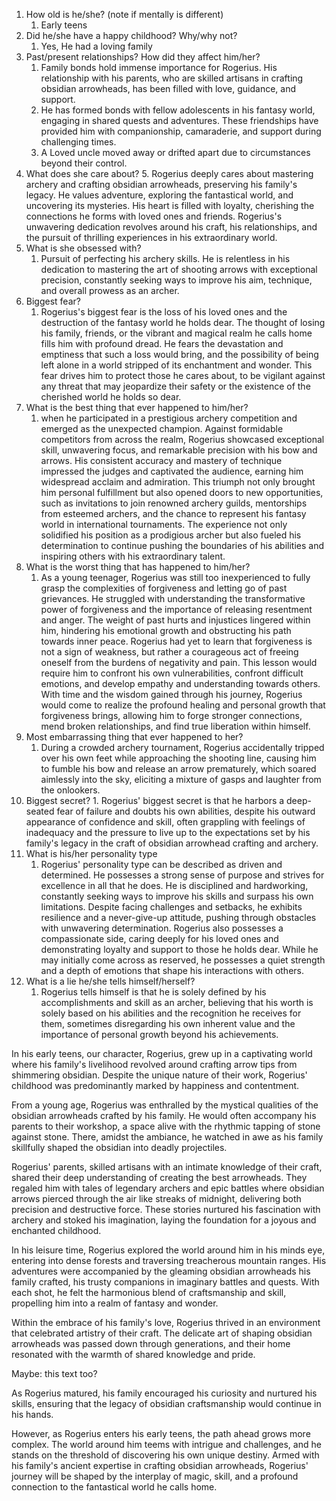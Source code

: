 1.  How old is he/she? (note if mentally is different)
	1. Early teens
2.  Did he/she have a happy childhood? Why/why not?
	1. Yes, He had a loving family
3.  Past/present relationships? How did they affect him/her?
	1. Family bonds hold immense importance for Rogerius. His relationship with his parents, who are skilled artisans in crafting obsidian arrowheads, has been filled with love, guidance, and support.
	2. He has formed bonds with fellow adolescents in his fantasy world, engaging in shared quests and adventures. These friendships have provided him with companionship, camaraderie, and support during challenging times.
	3. A Loved uncle moved away or drifted apart due to circumstances beyond their control.
4.  What does she care about?
	5. Rogerius deeply cares about mastering archery and crafting obsidian arrowheads, preserving his family's legacy. He values adventure, exploring the fantastical world, and uncovering its mysteries. His heart is filled with loyalty, cherishing the connections he forms with loved ones and friends. Rogerius's unwavering dedication revolves around his craft, his relationships, and the pursuit of thrilling experiences in his extraordinary world.
5.  What is she obsessed with?
	1. Pursuit of perfecting his archery skills. He is relentless in his dedication to mastering the art of shooting arrows with exceptional precision, constantly seeking ways to improve his aim, technique, and overall prowess as an archer.
6.  Biggest fear?
	1. Rogerius's biggest fear is the loss of his loved ones and the destruction of the fantasy world he holds dear. The thought of losing his family, friends, or the vibrant and magical realm he calls home fills him with profound dread. He fears the devastation and emptiness that such a loss would bring, and the possibility of being left alone in a world stripped of its enchantment and wonder. This fear drives him to protect those he cares about, to be vigilant against any threat that may jeopardize their safety or the existence of the cherished world he holds so dear.
7.  What is the best thing that ever happened to him/her?
	1. when he participated in a prestigious archery competition and emerged as the unexpected champion. Against formidable competitors from across the realm, Rogerius showcased exceptional skill, unwavering focus, and remarkable precision with his bow and arrows. His consistent accuracy and mastery of technique impressed the judges and captivated the audience, earning him widespread acclaim and admiration. This triumph not only brought him personal fulfillment but also opened doors to new opportunities, such as invitations to join renowned archery guilds, mentorships from esteemed archers, and the chance to represent his fantasy world in international tournaments. The experience not only solidified his position as a prodigious archer but also fueled his determination to continue pushing the boundaries of his abilities and inspiring others with his extraordinary talent.
8. What is the worst thing that has happened to him/her?
	1. As a young teenager, Rogerius was still too inexperienced to fully grasp the complexities of forgiveness and letting go of past grievances. He struggled with understanding the transformative power of forgiveness and the importance of releasing resentment and anger. The weight of past hurts and injustices lingered within him, hindering his emotional growth and obstructing his path towards inner peace. Rogerius had yet to learn that forgiveness is not a sign of weakness, but rather a courageous act of freeing oneself from the burdens of negativity and pain. This lesson would require him to confront his own vulnerabilities, confront difficult emotions, and develop empathy and understanding towards others. With time and the wisdom gained through his journey, Rogerius would come to realize the profound healing and personal growth that forgiveness brings, allowing him to forge stronger connections, mend broken relationships, and find true liberation within himself.
9.  Most embarrassing thing that ever happened to her?
	1. During a crowded archery tournament, Rogerius accidentally tripped over his own feet while approaching the shooting line, causing him to fumble his bow and release an arrow prematurely, which soared aimlessly into the sky, eliciting a mixture of gasps and laughter from the onlookers.
10.  Biggest secret?
	1. Rogerius' biggest secret is that he harbors a deep-seated fear of failure and doubts his own abilities, despite his outward appearance of confidence and skill, often grappling with feelings of inadequacy and the pressure to live up to the expectations set by his family's legacy in the craft of obsidian arrowhead crafting and archery.
11. What is his/her personality type
	1. Rogerius' personality type can be described as driven and determined. He possesses a strong sense of purpose and strives for excellence in all that he does. He is disciplined and hardworking, constantly seeking ways to improve his skills and surpass his own limitations. Despite facing challenges and setbacks, he exhibits resilience and a never-give-up attitude, pushing through obstacles with unwavering determination. Rogerius also possesses a compassionate side, caring deeply for his loved ones and demonstrating loyalty and support to those he holds dear. While he may initially come across as reserved, he possesses a quiet strength and a depth of emotions that shape his interactions with others.
12. What is a lie he/she tells himself/herself?
	1. Rogerius tells himself is that he is solely defined by his accomplishments and skill as an archer, believing that his worth is solely based on his abilities and the recognition he receives for them, sometimes disregarding his own inherent value and the importance of personal growth beyond his achievements.

In his early teens, our character, Rogerius, grew up in a captivating world where his family's livelihood revolved around crafting arrow tips from shimmering obsidian. Despite the unique nature of their work, Rogerius' childhood was predominantly marked by happiness and contentment.

From a young age, Rogerius was enthralled by the mystical qualities of the obsidian arrowheads crafted by his family. He would often accompany his parents to their workshop, a space alive with the rhythmic tapping of stone against stone. There, amidst the ambiance, he watched in awe as his family skillfully shaped the obsidian into deadly projectiles.

Rogerius' parents, skilled artisans with an intimate knowledge of their craft, shared their deep understanding of creating the best arrowheads. They regaled him with tales of legendary archers and epic battles where obsidian arrows pierced through the air like streaks of midnight, delivering both precision and destructive force. These stories nurtured his fascination with archery and stoked his imagination, laying the foundation for a joyous and enchanted childhood.

In his leisure time, Rogerius explored the world around him in his minds eye, entering into dense forests and traversing treacherous mountain ranges. His adventures were accompanied by the gleaming obsidian arrowheads his family crafted, his trusty companions in imaginary battles and quests. With each shot, he felt the harmonious blend of craftsmanship and skill, propelling him into a realm of fantasy and wonder.

Within the embrace of his family's love, Rogerius thrived in an environment that celebrated artistry of their craft. The delicate art of shaping obsidian arrowheads was passed down through generations, and their home resonated with the warmth of shared knowledge and pride. 


Maybe: this text too?

As Rogerius matured, his family encouraged his curiosity and nurtured his skills, ensuring that the legacy of obsidian craftsmanship would continue in his hands.

However, as Rogerius enters his early teens, the path ahead grows more complex. The world around him teems with intrigue and challenges, and he stands on the threshold of discovering his own unique destiny. Armed with his family's ancient expertise in crafting obsidian arrowheads, Rogerius' journey will be shaped by the interplay of magic, skill, and a profound connection to the fantastical world he calls home.